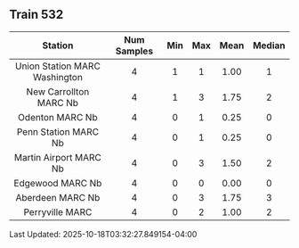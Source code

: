 ## Train 532

| Station | Num Samples | Min | Max | Mean | Median |
| :-----: | :---------: | :-: | :-: | :--: | :----: |
| Union Station MARC Washington | 4 | 1 | 1 | 1.00 | 1 |
| New Carrollton MARC Nb | 4 | 1 | 3 | 1.75 | 2 |
| Odenton MARC Nb | 4 | 0 | 1 | 0.25 | 0 |
| Penn Station MARC Nb | 4 | 0 | 1 | 0.25 | 0 |
| Martin Airport MARC Nb | 4 | 0 | 3 | 1.50 | 2 |
| Edgewood MARC Nb | 4 | 0 | 0 | 0.00 | 0 |
| Aberdeen MARC Nb | 4 | 0 | 3 | 1.75 | 3 |
| Perryville MARC | 4 | 0 | 2 | 1.00 | 2 |


Last Updated: 2025-10-18T03:32:27.849154-04:00